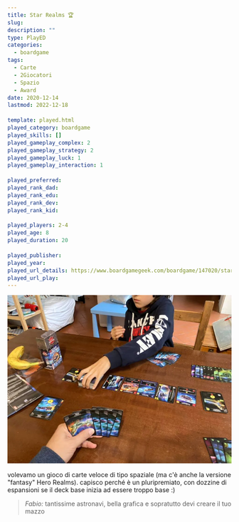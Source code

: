 ```yaml
---
title: Star Realms 🏆
slug: 
description: ""
type: PlayED
categories:
  - boardgame
tags:
  - Carte
  - 2Giocatori
  - Spazio
  - Award
date: 2020-12-14
lastmod: 2022-12-18

template: played.html
played_category: boardgame
played_skills: []
played_gameplay_complex: 2
played_gameplay_strategy: 2
played_gameplay_luck: 1
played_gameplay_interaction: 1

played_preferred: 
played_rank_dad: 
played_rank_edu: 
played_rank_dev: 
played_rank_kid: 

played_players: 2-4
played_age: 8
played_duration: 20

played_publisher: 
played_year: 
played_url_details: https://www.boardgamegeek.com/boardgame/147020/star-realms
played_url_play: 
---
```


![](img/star_realms.webp)

volevamo un gioco di carte veloce di tipo spaziale (ma c'è anche la versione "fantasy" Hero Realms).
capisco perché è un pluripremiato, con dozzine di espansioni se il deck base inizia ad essere troppo base :)

> *Fabio:*
> tantissime astronavi, bella grafica e sopratutto devi creare il tuo mazzo

